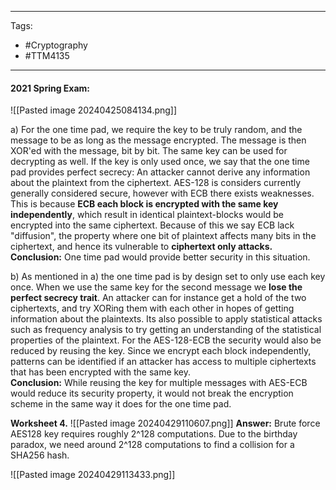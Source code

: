
----------------------------------------------------------------------
Tags:
- #Cryptography 
- #TTM4135
-----------------------------------------------------------------------

#### 2021 Spring Exam:
![[Pasted image 20240425084134.png]]

a) For the one time pad, we require the key to be truly random, and the message to be as long as the message encrypted. The message is then XOR'ed with the message, bit by bit. The same key can be used for decrypting as well. If the key is only used once, we say that the one time pad provides perfect secrecy: An attacker cannot derive any information about the plaintext from the ciphertext. 
AES-128 is considers currently generally considered secure, however with ECB there exists weaknesses. This is because **ECB each block is encrypted with the same key independently**, which result in identical plaintext-blocks would be encrypted into the same ciphertext. Because of this we say ECB lack "diffusion", the property where one bit of plaintext affects many bits in the ciphertext, and hence its vulnerable to **ciphertext only attacks.**  
**Conclusion:** One time pad would provide better security in this situation. 

b) As mentioned in a) the one time pad is by design set to only use each key once. When we use the same key for the second message we **lose the perfect secrecy trait**. An attacker can for instance get a hold of the two ciphertexts, and try XORing them with each other in hopes of getting information about the plaintexts. Its also possible to apply statistical attacks such as frequency analysis to try getting an understanding of the statistical properties of the plaintext. 
For the AES-128-ECB the security would also be reduced by reusing the key. Since we encrypt each block independently, patterns can be identified if an attacker has access to multiple ciphertexts that has been encrypted with the same key.     
 **Conclusion:** While reusing the key for multiple messages with AES-ECB would reduce its security property, it would not break the encryption scheme in the same way it does for the one time pad.


**Worksheet 4.**
![[Pasted image 20240429110607.png]]
**Answer:** 
Brute force AES128 key requires roughly 2^128 computations. Due to the birthday paradox, we need around 2^128 computations to find a collision for a SHA256 hash. 

![[Pasted image 20240429113433.png]]
